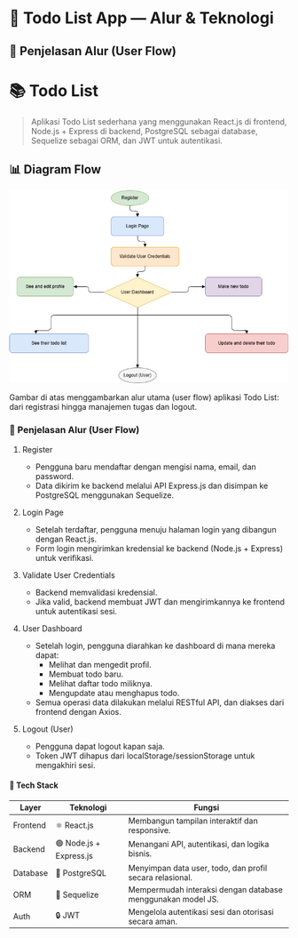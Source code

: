 # 🧭 Todo List App — Alur & Teknologi

## 🔄 Penjelasan Alur (User Flow)

   # 📚 Todo List

   > Aplikasi Todo List sederhana yang menggunakan React.js di frontend, Node.js + Express di backend, PostgreSQL sebagai database, Sequelize sebagai ORM, dan JWT untuk autentikasi.

   ## 📊 Diagram Flow

   ![Todo List](./todo_flow.drawio.png)

   Gambar di atas menggambarkan alur utama (user flow) aplikasi Todo List: dari registrasi hingga manajemen tugas dan logout.

   ### 🔄 Penjelasan Alur (User Flow)

   1. Register

      - Pengguna baru mendaftar dengan mengisi nama, email, dan password.
      - Data dikirim ke backend melalui API Express.js dan disimpan ke PostgreSQL menggunakan Sequelize.

   2. Login Page

      - Setelah terdaftar, pengguna menuju halaman login yang dibangun dengan React.js.
      - Form login mengirimkan kredensial ke backend (Node.js + Express) untuk verifikasi.

   3. Validate User Credentials

      - Backend memvalidasi kredensial.
      - Jika valid, backend membuat JWT dan mengirimkannya ke frontend untuk autentikasi sesi.

   4. User Dashboard

      - Setelah login, pengguna diarahkan ke dashboard di mana mereka dapat:
        - Melihat dan mengedit profil.
        - Membuat todo baru.
        - Melihat daftar todo miliknya.
        - Mengupdate atau menghapus todo.
      - Semua operasi data dilakukan melalui RESTful API, dan diakses dari frontend dengan Axios.

   5. Logout (User)
      - Pengguna dapat logout kapan saja.
      - Token JWT dihapus dari localStorage/sessionStorage untuk mengakhiri sesi.

   #### 🧰 Tech Stack

   | Layer    | Teknologi               | Fungsi                                                      |
   | -------- | ----------------------- | ----------------------------------------------------------- |
   | Frontend | ⚛️ React.js             | Membangun tampilan interaktif dan responsive.               |
   | Backend  | 🟢 Node.js + Express.js | Menangani API, autentikasi, dan logika bisnis.              |
   | Database | 🐘 PostgreSQL           | Menyimpan data user, todo, dan profil secara relasional.    |
   | ORM      | 🔗 Sequelize            | Mempermudah interaksi dengan database menggunakan model JS. |
   | Auth     | 🔒 JWT                  | Mengelola autentikasi sesi dan otorisasi secara aman.       |